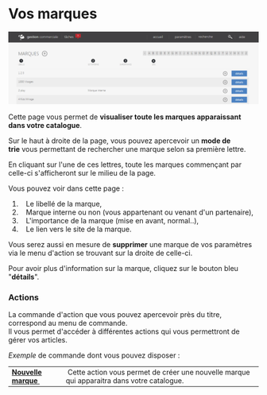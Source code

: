 # Vos marques


![index-0](images/index-0.png)


<p>Cette page vous permet de <strong>visualiser toute les marques apparaissant dans votre catalogue</strong>.</p>
<p>Sur le haut &agrave; droite de la page, vous pouvez apercevoir&nbsp;un <strong>mode de trie</strong>&nbsp;vous permettant de rechercher une marque selon sa premi&egrave;re lettre.</p>
<p>En cliquant sur l'une de ces lettres, toute les marques commen&ccedil;ant par celle-ci s'afficheront sur le milieu de la page.</p>
<p>Vous pouvez voir dans cette page :</p>
<ol>
<li>&nbsp;&nbsp;&nbsp;Le libell&eacute; de la marque,</li>
<li>&nbsp;&nbsp;&nbsp;Marque interne ou non (vous appartenant ou venant d'un partenaire),</li>
<li>&nbsp;&nbsp;&nbsp;L'importance de la marque (mise en avant, normal..),</li>
<li>&nbsp;&nbsp;&nbsp;Le lien vers le site de la marque.</li>
</ol>
<p>Vous serez&nbsp;aussi en mesure de&nbsp;<strong>supprimer</strong> une marque de vos param&egrave;tres via le menu d'action se trouvant sur la droite de celle-ci.</p>
<p>Pour avoir plus d'information sur la marque, cliquez sur le bouton bleu "<strong>d&eacute;tails</strong>".</p>
<h3>Actions</h3>
<p>La commande d'action&nbsp;que vous pouvez apercevoir pr&egrave;s du titre, correspond au menu de commande.<br />Il vous&nbsp;permet d'acc&eacute;der &agrave; diff&eacute;rentes actions qui vous permettront de g&eacute;rer vos articles.</p>
<p><em>Exemple</em> de commande dont vous pouvez disposer :</p>
<table>
<tbody>
<tr>
<td><a title="Nouvelle marque" href="/app/settings/catalogue/marques/edit.aspx"><strong>Nouvelle marque</strong>&nbsp;</a></td>
<td>&nbsp;Cette action vous permet de cr&eacute;er une nouvelle marque qui apparaitra dans votre catalogue.</td>
</tr>
</tbody>
</table>

